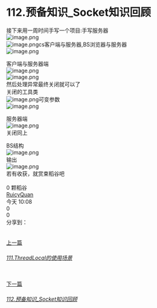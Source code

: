 # 112.预备知识_Socket知识回顾

接下来用一周时间手写一个项目:手写服务器<br />![image.png](https://cdn.nlark.com/yuque/0/2019/png/349894/1560391054835-82da4e51-d26f-490d-afc0-90fc035472d4.png#align=left&display=inline&height=181&name=image.png&originHeight=362&originWidth=425&size=90082&status=done&width=212.5)<br />![image.png](https://cdn.nlark.com/yuque/0/2019/png/349894/1560391558907-13129339-4aec-405f-8168-4e05d7af9af1.png#align=left&display=inline&height=84&name=image.png&originHeight=167&originWidth=607&size=78010&status=done&width=303.5)cs客户端与服务器,BS浏览器与服务器<br />![image.png](https://cdn.nlark.com/yuque/0/2019/png/349894/1560391100018-88c99dc8-3b38-471d-81af-e78ffa562fde.png#align=left&display=inline&height=20&name=image.png&originHeight=39&originWidth=508&size=31625&status=done&width=254)

客户端与服务器端<br />![image.png](https://cdn.nlark.com/yuque/0/2019/png/349894/1560391107103-352e05a7-34d5-4ecb-8a1d-c8843c6a0b22.png#align=left&display=inline&height=99&name=image.png&originHeight=198&originWidth=322&size=50194&status=done&width=161)<br />![image.png](https://cdn.nlark.com/yuque/0/2019/png/349894/1560391300407-74e1c255-471f-4c8d-bc6e-ede752b6f236.png#align=left&display=inline&height=276&name=image.png&originHeight=552&originWidth=1138&size=470694&status=done&width=569)<br />然后处理异常最终关闭就可以了<br />关闭的工具类<br />![image.png](https://cdn.nlark.com/yuque/0/2019/png/349894/1560391217101-f927b608-2bc2-4e13-8b34-c4d44526916a.png#align=left&display=inline&height=27&name=image.png&originHeight=54&originWidth=359&size=20865&status=done&width=179.5)可变参数<br />![image.png](https://cdn.nlark.com/yuque/0/2019/png/349894/1560391266045-6f5b0ed5-49cf-4483-9f5b-3e6524ab4e94.png#align=left&display=inline&height=285&name=image.png&originHeight=569&originWidth=909&size=285989&status=done&width=454.5)

服务器端<br />![image.png](https://cdn.nlark.com/yuque/0/2019/png/349894/1560391477517-c01c5208-aad2-4970-a105-c7124a4c40fc.png#align=left&display=inline&height=196&name=image.png&originHeight=391&originWidth=1053&size=412786&status=done&width=526.5)<br />关闭同上

BS结构<br />![image.png](https://cdn.nlark.com/yuque/0/2019/png/349894/1560391625161-e30792b0-87bf-468a-b638-7032b2a506e7.png#align=left&display=inline&height=353&name=image.png&originHeight=706&originWidth=1448&size=511279&status=done&width=724)<br />输出 <br />![image.png](https://cdn.nlark.com/yuque/0/2019/png/349894/1560391650058-63c0f81e-a502-41ae-85b8-1621ef4b002d.png#align=left&display=inline&height=329&name=image.png&originHeight=658&originWidth=1478&size=708204&status=done&width=739)<br />若有收获，就赏束稻谷吧<br />
<br />0 颗稻谷<br />[RuicyQuan](https://www.yuque.com/ruicyquan)<br />今天 10:08<br />0<br />0<br />分享到：[](http://service.weibo.com/share/share.php?url=https%3A%2F%2Fwww.yuque.com%2Fruicyquan%2Fshangjavase%2Fziga7k&pic=null&title=112.%E9%A2%84%E5%A4%87%E7%9F%A5%E8%AF%86_Socket%E7%9F%A5%E8%AF%86%E5%9B%9E%E9%A1%BE%20%C2%B7%20%E8%AF%AD%E9%9B%80%20%7C%20%E6%8E%A5%E4%B8%8B%E6%9D%A5%E7%94%A8%E4%B8%80%E5%91%A8%E6%97%B6%E9%97%B4%E6%89%8B%E5%86%99%E4%B8%80%E4%B8%AA%E9%A1%B9%E7%9B%AE%3A%E6%89%8B%E5%86%99%E6%9C%8D%E5%8A%A1%E5%99%A8cs%E5%AE%A2%E6%88%B7%E7%AB%AF%E4%B8%8E%E6%9C%8D%E5%8A%A1%E5%99%A8%2CBS%E6%B5%8F%E8%A7%88%E5%99%A8%E4%B8%8E%E6%9C%8D%E5%8A%A1%E5%99%A8%E5%AE%A2%E6%88%B7%E7%AB%AF%E4%B8%8E%E6%9C%8D%E5%8A%A1%E5%99%A8%E7%AB%AF%E7%84%B6%E5%90%8E%E5%A4%84%E7%90%86%E5%BC%82%E5%B8%B8%E6%9C%80%E7%BB%88%E5%85%B3%E9%97%AD%E5%B0%B1%E5%8F%AF%E4%BB%A5%E4%BA%86%E5%85%B3%E9%97%AD%E7%9A%84%E5%B7%A5%E5%85%B7%E7%B1%BB%E5%8F%AF%E5%8F%98%E5%8F%82%E6%95%B0%E6%9C%8D%E5%8A%A1%E5%99%A8%E7%AB%AF%E5%85%B3%E9%97%AD%E5%90%8C%E4%B8%8ABS%E7%BB%93%E6%9E%84%E8%BE%93%E5%87%BA%C2%A0)<br />[]()<br />[](https://www.yuque.com/ruicyquan/shangjavase/dl76u4)<br />[上一篇](https://www.yuque.com/ruicyquan/shangjavase/dl76u4)
<a name="FjsSo"></a>
###### [111.ThreadLocal的使用场景](https://www.yuque.com/ruicyquan/shangjavase/dl76u4)
[](https://www.yuque.com/ruicyquan/shangjavase/ziga7k)<br />[下一篇](https://www.yuque.com/ruicyquan/shangjavase/ziga7k)
<a name="ncmYt"></a>
###### [112.预备知识_Socket知识回顾](https://www.yuque.com/ruicyquan/shangjavase/ziga7k)

